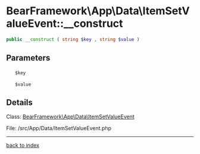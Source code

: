 # BearFramework\App\Data\ItemSetValueEvent::__construct

```php
public __construct ( string $key , string $value )
```

## Parameters

&nbsp;&nbsp;&nbsp;&nbsp;&nbsp;&nbsp;`$key`

&nbsp;&nbsp;&nbsp;&nbsp;&nbsp;&nbsp;`$value`

## Details

Class: [BearFramework\App\Data\ItemSetValueEvent](bearframework.app.data.itemsetvalueevent.class.md)

File: /src/App/Data/ItemSetValueEvent.php

---

[back to index](index.md)

